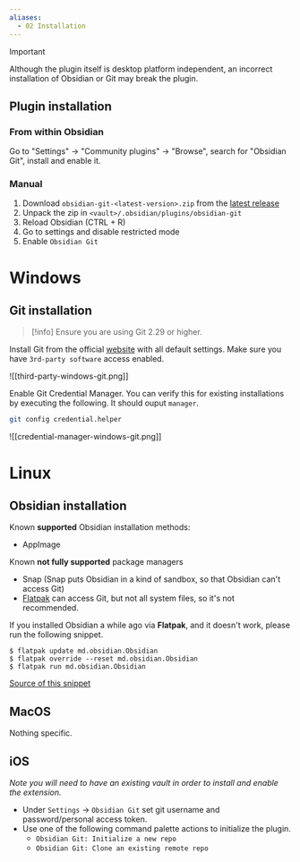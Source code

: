 ```yaml
---
aliases:
  - 02 Installation
---
```


> [!important]
> Although the plugin itself is desktop platform independent, an incorrect installation of Obsidian or Git may break the plugin.

## Plugin installation

### From within Obsidian
Go to "Settings" -> "Community plugins" -> "Browse", search for "Obsidian Git", install and enable it.

### Manual
1. Download `obsidian-git-<latest-version>.zip` from the [latest release](https://github.com/denolehov/obsidian-git/releases/latest)
2. Unpack the zip in `<vault>/.obsidian/plugins/obsidian-git`
3. Reload Obsidian (CTRL + R)
4. Go to settings and disable restricted mode
5. Enable `Obsidian Git`

# Windows

## Git installation

> [!info] 
> Ensure you are using Git 2.29 or higher. 

Install Git from the official [website](https://git-scm.com/download/win) with all default settings.
Make sure you have `3rd-party software` access enabled.

![[third-party-windows-git.png]]

Enable Git Credential Manager. You can verify this for existing installations by executing the following. It should ouput `manager`.

```bash
git config credential.helper
```

![[credential-manager-windows-git.png]]


# Linux

## Obsidian installation

Known **supported** Obsidian installation methods:
- AppImage

Known **not fully supported** package managers
- Snap (Snap puts Obsidian in a kind of sandbox, so that Obsidian can't access Git)
- [Flatpak](https://flathub.org/apps/details/md.obsidian.Obsidian) can access Git, but not all system files, so it's not recommended.

If you installed Obsidian a while ago via **Flatpak**, and it doesn't work, please run the following snippet.

```
$ flatpak update md.obsidian.Obsidian
$ flatpak override --reset md.obsidian.Obsidian
$ flatpak run md.obsidian.Obsidian
```
[Source of this snippet](https://github.com/flathub/md.obsidian.Obsidian/issues/5#issuecomment-736974662)

## MacOS

Nothing specific.

## iOS

_Note you will need to have an existing vault in order to install and enable the extension._

- Under `Settings` -> `Obsidian Git` set git username and password/personal access token.
- Use one of the following command palette actions to initialize the plugin.
  - `Obsidian Git: Initialize a new repo`
  - `Obsidian Git: Clone an existing remote repo`
